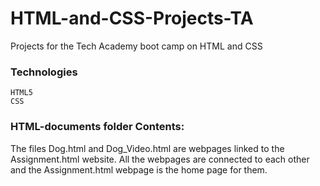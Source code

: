# HTML-and-CSS-Projects-TA
Projects for the Tech Academy boot camp on HTML and CSS
### Technologies
```
HTML5
CSS
```
### HTML-documents folder Contents:
The files Dog.html and Dog_Video.html are webpages linked to the Assignment.html website. All the webpages are connected to each other and the Assignment.html webpage is the home page for them.
